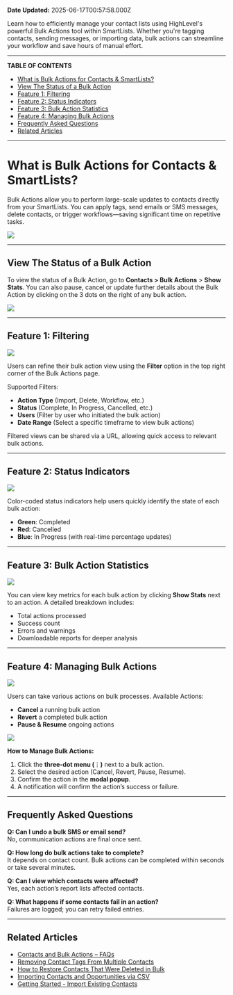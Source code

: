 **Date Updated:** 2025-06-17T00:57:58.000Z

Learn how to efficiently manage your contact lists using HighLevel's powerful Bulk Actions tool within SmartLists. Whether you're tagging contacts, sending messages, or importing data, bulk actions can streamline your workflow and save hours of manual effort.

---

**TABLE OF CONTENTS**

* [What is Bulk Actions for Contacts & SmartLists?](#What-is-Bulk-Actions-for-Contacts-&-SmartLists?)
* [View The Status of a Bulk Action](#View-The-Status-of-a-Bulk-Action)
* [Feature 1: Filtering](#Feature-1%3A%C2%A0Filtering)
* [Feature 2: Status Indicators](#Feature-2%3A%C2%A0Status-Indicators)
* [Feature 3: Bulk Action Statistics](#Feature-3%3A%C2%A0Bulk-Action-Statistics)
* [Feature 4: Managing Bulk Actions](#Feature-4%3A%C2%A0Managing-Bulk-Actions)
* [Frequently Asked Questions](#Frequently-Asked-Questions)
* [Related Articles](#Related-Articles)

---

# **What is Bulk Actions for Contacts & SmartLists?**

  
Bulk Actions allow you to perform large-scale updates to contacts directly from your SmartLists. You can apply tags, send emails or SMS messages, delete contacts, or trigger workflows—saving significant time on repetitive tasks.

  
![](https://s3.amazonaws.com/cdn.freshdesk.com/data/helpdesk/attachments/production/155048348865/original/XsMmx991FrefgsDmLK37uQp4BZ2alQpA_w.png?1750102060)

---

## **View The Status of a Bulk Action**

  
To view the status of a Bulk Action, go to **Contacts > Bulk Actions** \> **Show Stats**. You can also pause, cancel or update further details about the Bulk Action by clicking on the 3 dots on the right of any bulk action. 

  
![](https://s3.amazonaws.com/cdn.freshdesk.com/data/helpdesk/attachments/production/155042519489/original/ED0cW83mw-C7iMRADMIzTAfHg9DIGry7oQ.png?1740992309)

---

## **Feature 1:** Filtering

  
![](https://s3.amazonaws.com/cdn.freshdesk.com/data/helpdesk/attachments/production/155042522491/original/uYDqXIonelhPFTTrVgSPHkwg0Ycc0_hynA.png?1740994291)
  
  
Users can refine their bulk action view using the **Filter** option in the top right corner of the Bulk Actions page.

  
Supported Filters:  
  
* **Action Type** (Import, Delete, Workflow, etc.)
* **Status** (Complete, In Progress, Cancelled, etc.)
* **Users** (Filter by user who initiated the bulk action)
* **Date Range** (Select a specific timeframe to view bulk actions)

  
Filtered views can be shared via a URL, allowing quick access to relevant bulk actions.

---

## **Feature 2:** Status Indicators

  
![](https://s3.amazonaws.com/cdn.freshdesk.com/data/helpdesk/attachments/production/155042522794/original/8H2j2P4eF1ql9KTTUHeibTl3hD3NCPMJUw.png?1740994462)
  
  
Color-coded status indicators help users quickly identify the state of each bulk action:

  
* **Green**: Completed
* **Red**: Cancelled
* **Blue**: In Progress (with real-time percentage updates)

---

## **Feature 3:** Bulk Action Statistics

  
![](https://s3.amazonaws.com/cdn.freshdesk.com/data/helpdesk/attachments/production/155042522991/original/ROS4kpYjX8BBhLsVw7pKQbXdt4BeIJFXuw.png?1740994587)

  
You can view key metrics for each bulk action by clicking **Show Stats** next to an action. A detailed breakdown includes:  
  
* Total actions processed
* Success count
* Errors and warnings
* Downloadable reports for deeper analysis

---

## **Feature 4:** Managing Bulk Actions

  
![](https://s3.amazonaws.com/cdn.freshdesk.com/data/helpdesk/attachments/production/155042523094/original/CnWmrpfSxHu6BWsGR4ercMumKS8zC50cwA.png?1740994644)
  
  
Users can take various actions on bulk processes. Available Actions:  
  
* **Cancel** a running bulk action
* **Revert** a completed bulk action
* **Pause & Resume** ongoing actions

![](https://s3.amazonaws.com/cdn.freshdesk.com/data/helpdesk/attachments/production/155042523293/original/bVrnHZFkrwGj7r1s_RKpEuf0sfgvmp_7ZQ.png?1740994742)
  
  
**How to Manage Bulk Actions:**

  
1. Click the **three-dot menu (**⋮**)** next to a bulk action.
2. Select the desired action (Cancel, Revert, Pause, Resume).
3. Confirm the action in the **modal popup**.
4. A notification will confirm the action’s success or failure.

---

## **Frequently Asked Questions**

  
**Q: Can I undo a bulk SMS or email send?**  
No, communication actions are final once sent.  
  
**Q: How long do bulk actions take to complete?**  
It depends on contact count. Bulk actions can be completed within seconds or take several minutes.  
  
**Q: Can I view which contacts were affected?**  
Yes, each action’s report lists affected contacts.  
  
**Q: What happens if some contacts fail in an action?**  
Failures are logged; you can retry failed entries.

---

## [](https://help.gohighlevel.com/support/solutions/articles/155000002427-contacts-and-bulk-actions-faqs)**Related Articles**

  
* [ Contacts and Bulk Actions – FAQs](https://help.gohighlevel.com/en/support/solutions/articles/155000002427)
* [Removing Contact Tags From Multiple Contacts](https://help.gohighlevel.com/en/support/solutions/articles/155000004998)
* [How to Restore Contacts That Were Deleted in Bulk](https://help.gohighlevel.com/en/support/solutions/articles/48001211386)
* [Importing Contacts and Opportunities via CSV](https://help.gohighlevel.com/en/support/solutions/articles/155000003905)
* [Getting Started - Import Existing Contacts](https://help.gohighlevel.com/en/support/solutions/articles/155000005056)